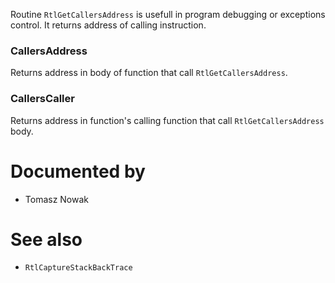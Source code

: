 Routine `RtlGetCallersAddress` is usefull in program debugging or exceptions control. It returns address of calling instruction.

### CallersAddress

Returns address in body of function that call `RtlGetCallersAddress`.

### CallersCaller

Returns address in function's calling function that call `RtlGetCallersAddress` body.

# Documented by

* Tomasz Nowak

# See also

* `RtlCaptureStackBackTrace`
